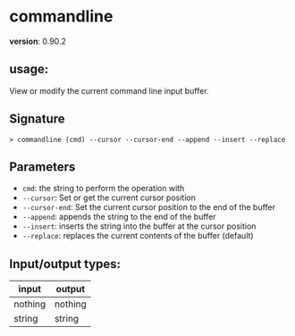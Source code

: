 # commandline

**version**: 0.90.2

## **usage**:

View or modify the current command line input buffer.

## Signature

`> commandline (cmd) --cursor --cursor-end --append --insert --replace`

## Parameters

- `cmd`: the string to perform the operation with
- `--cursor`: Set or get the current cursor position
- `--cursor-end`: Set the current cursor position to the end of the buffer
- `--append`: appends the string to the end of the buffer
- `--insert`: inserts the string into the buffer at the cursor position
- `--replace`: replaces the current contents of the buffer (default)

## Input/output types:

| input   | output  |
| ------- | ------- |
| nothing | nothing |
| string  | string  |

